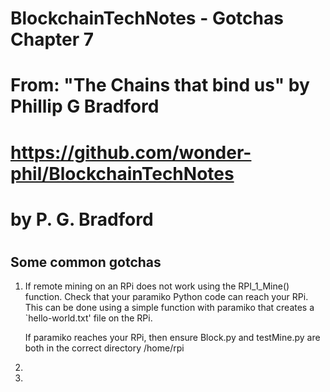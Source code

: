 # BlockchainTechNotes - Gotchas Chapter 7

# From: "The Chains that bind us" by Phillip G Bradford
#  https://github.com/wonder-phil/BlockchainTechNotes
#      by P. G. Bradford
#

## Some common gotchas

1. If remote mining on an RPi does not work using the RPI_1_Mine() function.
   Check that your paramiko Python code can reach your RPi. 
   This can be done using a simple function with paramiko that creates a `hello-world.txt' file on the RPi.
   
   If paramiko reaches your RPi, then ensure Block.py and testMine.py are both in 
   the correct directory /home/rpi
   
    
2. 
3. 

